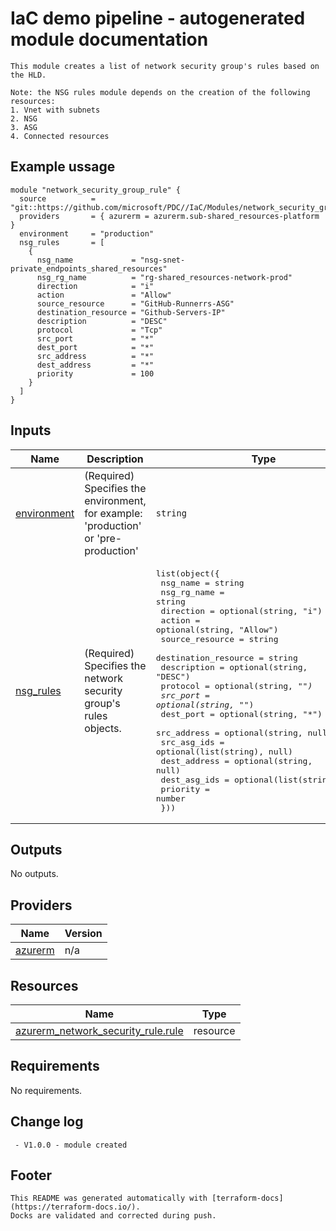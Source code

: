 <!-- BEGIN_TF_DOCS -->
# IaC demo pipeline - autogenerated module documentation
```hcl
This module creates a list of network security group's rules based on the HLD.

Note: the NSG rules module depends on the creation of the following resources:
1. Vnet with subnets
2. NSG
3. ASG
4. Connected resources
```
## Example ussage
```hcl
module "network_security_group_rule" {
  source          = "git::https://github.com/microsoft/PDC//IaC/Modules/network_security_group_rule"
  providers       = { azurerm = azurerm.sub-shared_resources-platform }
  environment     = "production"
  nsg_rules       = [
    {
      nsg_name             = "nsg-snet-private_endpoints_shared_resources"
      nsg_rg_name          = "rg-shared_resources-network-prod"
      direction            = "i"
      action               = "Allow"
      source_resource      = "GitHub-Runnerrs-ASG"
      destination_resource = "Github-Servers-IP"
      description          = "DESC"
      protocol             = "Tcp"
      src_port             = "*"
      dest_port            = "*"
      src_address          = "*"
      dest_address         = "*"
      priority             = 100
    }
  ]
}
```
## Inputs

| Name | Description | Type | Default | Required |
|------|-------------|------|---------|:--------:|
| <a name="input_environment"></a> [environment](#input\_environment) | (Required) Specifies the environment, for example: 'production' or 'pre-production' | `string` | n/a | yes |
| <a name="input_nsg_rules"></a> [nsg\_rules](#input\_nsg\_rules) | (Required) Specifies the network security group's rules objects. | <pre>list(object({<br>    nsg_name             = string<br>    nsg_rg_name          = string<br>    direction            = optional(string, "i")<br>    action               = optional(string, "Allow")<br>    source_resource      = string<br>    destination_resource = string<br>    description          = optional(string, "DESC")<br>    protocol             = optional(string, "*")<br>    src_port             = optional(string, "*")<br>    dest_port            = optional(string, "*")<br>    src_address          = optional(string, null)<br>    src_asg_ids          = optional(list(string), null)<br>    dest_address         = optional(string, null)<br>    dest_asg_ids         = optional(list(string), null)<br>    priority             = number<br>  }))</pre> | n/a | yes |

## Outputs

No outputs.

## Providers

| Name | Version |
|------|---------|
| <a name="provider_azurerm"></a> [azurerm](#provider\_azurerm) | n/a |

## Resources

| Name | Type |
|------|------|
| [azurerm_network_security_rule.rule](https://registry.terraform.io/providers/hashicorp/azurerm/latest/docs/resources/network_security_rule) | resource |

## Requirements

No requirements.

## Change log
```hcl
 - V1.0.0 - module created
```
## Footer
```hcl
This README was generated automatically with [terraform-docs](https://terraform-docs.io/).
Docks are validated and corrected during push.
```
<!-- END_TF_DOCS -->